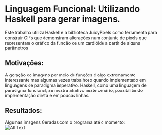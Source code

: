 # Linguagem Funcional: Utilizando Haskell para gerar imagens.
  Este trabalho utiliza Haskell e a biblioteca JuicyPixels como ferramenta para construir GIFs que demonstram alterações num conjunto de pixels que representam o gráfico da função de um cardióide a partir de alguns parâmetros 

## Motivações: 
  A geração de imagens por meio de funções é algo extremamente interessante mas algumas vezes trabalhoso quando implementado em linguagens de paradigma imperativo. Haskell, como uma linguagem de paradigma funcional, se mostra atrativo neste cenário, possibilitando implementação direta e em poucas linhas.

## Resultados:
  Algumas imagens Geradas com o programa até o momento:  
![Alt Text](https://media.giphy.com/media/vFKqnCdLPNOKc/giphy.gif)


